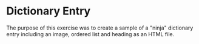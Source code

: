 <h1> Dictionary Entry</h1>

<p> The purpose of this exercise was to create a sample of a "ninja" dictionary entry including an image, ordered list and heading as an HTML file. </p>